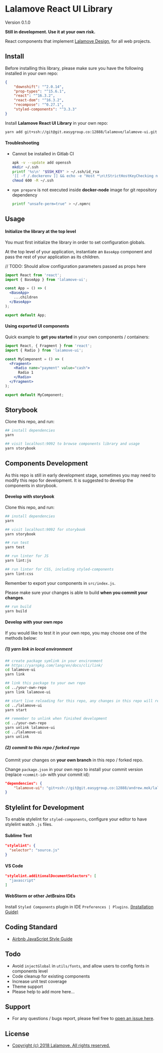 # Lalamove React UI Library
Version 0.1.0

**Still in development. Use it at your own risk.**

React components that implement [Lalamove Design](https://lalamove.com), for all web projects.

## Install
Before installing this library, please make sure you have the following installed in your own repo:
```json
{
    "downshift": "^2.0.14",
    "prop-types": "^15.6.1",
    "react": "^16.3.2",
    "react-dom": "^16.3.2",
    "recompose": "^0.27.1",
    "styled-components": "^3.3.3"
}
```

Install **Lalamove React UI Library** in your own repo:
```bash
yarn add git+ssh://git@git.easygroup.co:12888/lalamove/lalamove-ui.git
```
#### Troubleshooting
- Cannot be installed in Gitlab CI

    ```bash
    apk -v --update add openssh
    mkdir ~/.ssh
    printf '%s\n' "$SSH_KEY" > ~/.ssh/id_rsa
    '[[ -f /.dockerenv ]] && echo -e "Host *\n\tStrictHostKeyChecking no\n\n" > ~/.ssh/config'
    chmod 600 -R ~/.ssh
    ```

- `npm prepare` is not executed inside **docker-node** image for git repository dependency

    ```bash
    printf "unsafe-perm=true" > ~/.npmrc
    ```

## Usage
#### Initialize the library at the top level
You must first initialize the library in order to set configuration globals.

At the top level of your application, instantiate an `BaseApp` component and pass the rest of your application as its children.

// TODO: Should allow configuration parameters passed as props here
```jsx static
import React from 'react';
import { BaseApp } from 'lalamove-ui';

const App = () => (
  <BaseApp>
    ...children
  </BaseApp>
);

export default App;
```

#### Using exported UI components
Quick example to **get you started** in your own components / containers:
```jsx static
import React, { Fragment } from 'react';
import { Radio } from 'lalamove-ui';

const MyComponent = () => (
  <Fragment>
    <Radio name="payment" value="cash">
      Radio 1
    </Radio>
  </Fragment>
);

export default MyComponent;
```

## Storybook
Clone this repo, and run:
```bash
## install dependencies
yarn

## visit localhost:9092 to browse components library and usage
yarn storybook
```

## Components Development
As this repo is still in early development stage, sometimes you may need to modify this repo for development. It is suggested to develop the components in storybook.

#### Develop with storybook
Clone this repo, and run:
```bash
## install dependencies
yarn

## visit localhost:9092 for storybook
yarn storybook

## run test
yarn test

## run linter for JS
yarn lint:js

## run linter for CSS, including styled-components
yarn lint:css
```

Remember to export your components in `src/index.js`.

Please make sure your changes is able to build **when you commit your changes**.
```bash
## run build
yarn build
```

#### Develop with your own repo
If you would like to test it in your own repo, you may choose one of the methods below:

##### (1) yarn link in local environment
```bash
## create package symlink in your environment
## https://yarnpkg.com/lang/en/docs/cli/link/
cd lalamove-ui
yarn link

## link this package to your own repo
cd ../your-own-repo
yarn link lalamove-ui

## start live reloading for this repo, any changes in this repo will reflect to your own repo
cd ../lalamove-ui
yarn start

## remember to unlink when finished development
cd ../your-own-repo
yarn unlink lalamove-ui
cd ../lalamove-ui
yarn unlink
```

##### (2) commit to this repo / forked repo
Commit your changes on **your own branch** in this repo / forked repo.

Change `package.json` in your own repo to install your commit version (replace `<commit-id>` with your commit id):
```json
"dependencies": {
    "lalamove-ui": "git+ssh://git@git.easygroup.co:12888/andrew.mok/lalamove-ui.git#<commit-id>"
}
```

## Stylelint for Development
To enable stylelint for `styled-components`, configure your editor to have stylelint watch `.js` files.

#### Sublime Text

```json
"stylelint": {
  "selector": "source.js"
}
```

#### VS Code

```json
"stylelint.additionalDocumentSelectors": [
  "javascript"
]
```

#### WebStorm or other JetBrains IDEs

Install `Styled Components` plugin in IDE `Preferences | Plugins`. [(Installation Guide)](https://github.com/styled-components/webstorm-styled-components
)

## Coding Standard
- [Airbnb JavaScript Style Guide](https://github.com/airbnb/javascript)

## Todo
* Avoid `injectGlobal` in `utils/fonts`, and allow users to config fonts in components level
* Code cleanup for existing components
* Increase unit test coverage
* Theme support
* Please help to add more here...

## Support
* For any questions / bugs report, please feel free to [open an issue here](https://git.easygroup.co/lalamove/lalamove-ui/issues).

## License
* [Copyright (c) 2018 Lalamove. All rights reserved.](./LICENSE.md)
